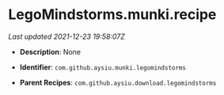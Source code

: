 # LegoMindstorms.munki.recipe

_Last updated 2021-12-23 19:58:07Z_

- **Description**: None

- **Identifier**: `com.github.aysiu.munki.legomindstorms`

- **Parent Recipes**: `com.github.aysiu.download.legomindstorms`